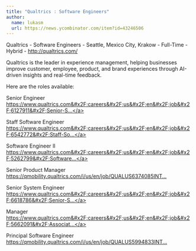 ```yaml
---
title: "Qualtrics : Software Engineers"
author:
  name: lukasm
  url: https://news.ycombinator.com/item?id=43246506
---
```

Qualtrics - Software Engineers - Seattle, Mexico City, Krakow - Full-Time - Hybrid - <a href="http:&#x2F;&#x2F;qualtrics.com&#x2F;" rel="nofollow">http:&#x2F;&#x2F;qualtrics.com&#x2F;</a>

Qualtrics is the leader in experience management, helping businesses improve customer, employee, product, and brand experiences through AI-driven insights and real-time feedback.

Here are the roles available:

Senior Engineer
<a href="https:&#x2F;&#x2F;www.qualtrics.com&#x2F;careers&#x2F;us&#x2F;en&#x2F;job&#x2F;6127911&#x2F;Senior-Software-Engineer?utm_source=copy-link&amp;utm_campaign=social&amp;utm_medium=social-share&amp;referrerToken=s4p2sqmj9fld" rel="nofollow">https:&#x2F;&#x2F;www.qualtrics.com&#x2F;careers&#x2F;us&#x2F;en&#x2F;job&#x2F;6127911&#x2F;Senior-S...</a>

Staff Software Engineer
<a href="https:&#x2F;&#x2F;www.qualtrics.com&#x2F;careers&#x2F;us&#x2F;en&#x2F;job&#x2F;6542772&#x2F;Staff-Software-Engineer?utm_source=copy-link&amp;utm_campaign=social&amp;utm_medium=social-share&amp;referrerToken=1iv9tk3fenbjn" rel="nofollow">https:&#x2F;&#x2F;www.qualtrics.com&#x2F;careers&#x2F;us&#x2F;en&#x2F;job&#x2F;6542772&#x2F;Staff-So...</a>

Software Engineer II
<a href="https:&#x2F;&#x2F;www.qualtrics.com&#x2F;careers&#x2F;us&#x2F;en&#x2F;job&#x2F;5262799&#x2F;Software-Engineer-II?utm_source=copy-link&amp;utm_campaign=social&amp;utm_medium=social-share&amp;referrerToken=1hvb0zll77o86" rel="nofollow">https:&#x2F;&#x2F;www.qualtrics.com&#x2F;careers&#x2F;us&#x2F;en&#x2F;job&#x2F;5262799&#x2F;Software...</a>

Senior Product Manager
<a href="https:&#x2F;&#x2F;qmobility.qualtrics.com&#x2F;i&#x2F;us&#x2F;en&#x2F;job&#x2F;QUALUS6374085INTERNALENUS&#x2F;Senior-Product-Manager?utm_source=copy-link&amp;utm_campaign=social&amp;utm_medium=social-share" rel="nofollow">https:&#x2F;&#x2F;qmobility.qualtrics.com&#x2F;i&#x2F;us&#x2F;en&#x2F;job&#x2F;QUALUS6374085INT...</a>

Senior System Engineer
<a href="https:&#x2F;&#x2F;www.qualtrics.com&#x2F;careers&#x2F;us&#x2F;en&#x2F;job&#x2F;6618786&#x2F;Senior-System-Engineer?utm_source=copy-link&amp;utm_campaign=social&amp;utm_medium=social-share&amp;referrerToken=1hr5dh5twi6gm" rel="nofollow">https:&#x2F;&#x2F;www.qualtrics.com&#x2F;careers&#x2F;us&#x2F;en&#x2F;job&#x2F;6618786&#x2F;Senior-S...</a>

Manager
<a href="https:&#x2F;&#x2F;www.qualtrics.com&#x2F;careers&#x2F;us&#x2F;en&#x2F;job&#x2F;5662091&#x2F;Associate-Manager-Software-Engineering?utm_source=copy-link&amp;utm_campaign=social&amp;utm_medium=social-share&amp;referrerToken=t4yf1sqgiy5e" rel="nofollow">https:&#x2F;&#x2F;www.qualtrics.com&#x2F;careers&#x2F;us&#x2F;en&#x2F;job&#x2F;5662091&#x2F;Associat...</a>

Principal Software Engineer
<a href="https:&#x2F;&#x2F;qmobility.qualtrics.com&#x2F;i&#x2F;us&#x2F;en&#x2F;job&#x2F;QUALUS5994833INTERNALENUS&#x2F;Principal-Software-Engineer?utm_source=copy-link&amp;utm_campaign=social&amp;utm_medium=social-share" rel="nofollow">https:&#x2F;&#x2F;qmobility.qualtrics.com&#x2F;i&#x2F;us&#x2F;en&#x2F;job&#x2F;QUALUS5994833INT...</a>
<JobApplication />
